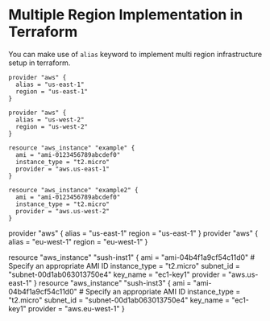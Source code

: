 # Multiple Region Implementation in Terraform

You can make use of `alias` keyword to implement multi region infrastructure setup in
terraform.

```
provider "aws" {
  alias = "us-east-1"
  region = "us-east-1"
}

provider "aws" {
  alias = "us-west-2"
  region = "us-west-2"
}

resource "aws_instance" "example" {
  ami = "ami-0123456789abcdef0"
  instance_type = "t2.micro"
  provider = "aws.us-east-1"
}

resource "aws_instance" "example2" {
  ami = "ami-0123456789abcdef0"
  instance_type = "t2.micro"
  provider = "aws.us-west-2"
}
```

provider "aws" {
  alias = "us-east-1"
  region = "us-east-1"
}
provider "aws" {
  alias = "eu-west-1"
  region = "eu-west-1"
}

resource "aws_instance" "sush-inst1" {
    ami           = "ami-04b4f1a9cf54c11d0"  # Specify an appropriate AMI ID
    instance_type = "t2.micro"
    subnet_id = "subnet-00d1ab063013750e4"
    key_name = "ec1-key1"
    provider = "aws.us-east-1"
}
resource "aws_instance" "sush-inst3" {
    ami           = "ami-04b4f1a9cf54c11d0"  # Specify an appropriate AMI ID
    instance_type = "t2.micro"
    subnet_id = "subnet-00d1ab063013750e4"
    key_name = "ec1-key1"
    provider = "aws.eu-west-1"
}
